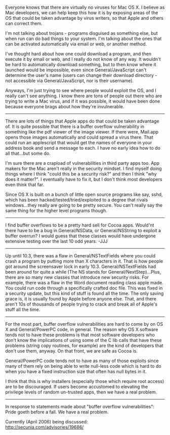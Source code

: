 Everyone knows that there are virtually no viruses for Mac OS X. I believe as Mac developers, we can help keep this how it is by exposing areas of the OS that could be taken advantage by virus writers, so that Apple and others can correct them.

I'm not talking about trojans - programs disguised as something else, but when run can do bad things to your system. I'm talking about the ones that can be activated automatically via email or web, or another method.

I've thought hard about how one could download a program, and then execute it by email or web, and I really do not know of any way. It wouldn't be hard to automatically download something, but to then know where it launched would be impossible, even since General/JavaScript can't determine the user's name (users can change their download directory - not accessible via General/JavaScript, nor is their username).

Anyways, I'm just trying to see where people would exploit the OS, and I really can't see anything. I know there are tons of people out there who are trying to write a Mac virus, and if it was possible, it would have been done because everyone brags about how they're invulnerable.

----

There are lots of things that Apple apps do that could be taken advantage of. It is quite possible that there is a buffer overflow vulnerability in something like the pdf viewer of the image viewer. If there were, Mail.app opens those images automatically and could spread a virus there. That could run an applescript that would get the names of everyone in your address book and send a message to each. I have no early idea how to do all that...but some do.

I'm sure there are a crapload of vulnerabilities in third party apps too. App makers for the Mac aren't really in the security mindset. I find myself doing things where I think "could this be a security risk?" and then I think "why does it matter?". I eventually have to fix it, but I don't think most developers even think that far.

Since OS X is built on a bunch of little open source programs like say, sshd, which has been hacked/tested/tried/exploited to a degree that rivals windows...they really are going to be pretty secure. You can't really say the same thing for the higher level programs though.

----

I find buffer overflows to be a pretty hard sell for Cocoa apps. Would'nt there have to be a bug in General/NSData, or General/NSString to exploit a buffer overrun? I would guess that these classes would have undergone extensive testing over the last 10 odd years. -JJJ

----

Up until 10.3, there was a flaw in General/NSTextFields where you could crash a program by putting more than X characters in it. That is how people got around the screensaver lock in early 10.3. General/NSTextFields had been around for quite a while (The NS stands for General/NextStep)...Plus, there are so many new classes that introduce new security risks. For example, there was a flaw in the Word document reading class apple made. You could run code through a specifically crafted doc file. This was fixed in a security update, but this kind of stuff is found all the time. The only saving grace is, it is usually found by Apple before anyone else. That, and there aren't 10s of thousands of people trying to crack and break all of Apple's stuff all the time.

----

For the most part, buffer overflow vulnerabilities are hard to come by on OS X and General/PowerPC code, in general.  The reason why OS X software tends not to have these problems is that most software developers who don't know the implications of using some of the C lib calls that have these problems (string copy routines, for example) are the kind of developers that don't use them, anyway.  On that front, we are safe as Cocoa is.

General/PowerPC code tends not to have as many of those exploits since many of them rely on being able to write null-less code which is hard to do when you have a fixed instruction size that often has null bytes in it.

I think that this is why installers (especially those which require root access) are to be discouraged.  If users become accustomed to elevating the privilege levels of random un-trusted apps, then we have a real problem.

----

In response to statements made about "buffer overflow vulnerabilities": Pride goeth before a fall. We have a real problem.

Currently (April 2006) being discussed: http://secunia.com/advisories/19686/